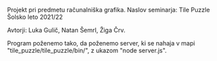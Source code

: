 Projekt pri predmetu računalniška grafika.
Naslov seminarja: Tile Puzzle
Šolsko leto 2021/22

Avtorji:
Luka Gulič,
Natan Šemrl,
Žiga Črv.

Program poženemo tako, da poženemo server, ki se nahaja v mapi "tile_puzzle/tile_puzzle/bin/",
z ukazom "node server.js".
